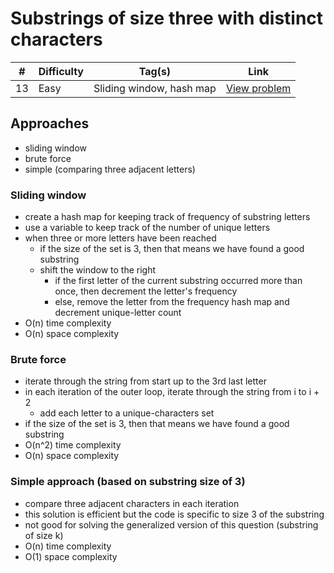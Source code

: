 # Substrings of size three with distinct characters

| #   | Difficulty | Tag(s)                   | Link                                                                                             |
| --- | ---------- | ------------------------ | ------------------------------------------------------------------------------------------------ |
| 13  | Easy       | Sliding window, hash map | [View problem](https://leetcode.com/problems/substrings-of-size-three-with-distinct-characters/) |

## Approaches

- sliding window
- brute force
- simple (comparing three adjacent letters)

### Sliding window

- create a hash map for keeping track of frequency of substring letters
- use a variable to keep track of the number of unique letters
- when three or more letters have been reached
  - if the size of the set is 3, then that means we have found a good substring
  - shift the window to the right
    - if the first letter of the current substring occurred more than once, then decrement the letter's frequency
    - else, remove the letter from the frequency hash map and decrement unique-letter count
- O(n) time complexity
- O(n) space complexity

### Brute force

- iterate through the string from start up to the 3rd last letter
- in each iteration of the outer loop, iterate through the string from i to i + 2
  - add each letter to a unique-characters set
- if the size of the set is 3, then that means we have found a good substring
- O(n^2) time complexity
- O(n) space complexity

### Simple approach (based on substring size of 3)

- compare three adjacent characters in each iteration
- this solution is efficient but the code is specific to size 3 of the substring
- not good for solving the generalized version of this question (substring of size k)
- O(n) time complexity
- O(1) space complexity
